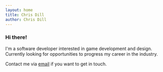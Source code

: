 ```yaml
---
layout: home
title: Chris Dill
author: Chris Dill
---
```


### Hi there!

I'm a software developer interested in game development and design. Currently looking for opportunities to progress my career in the industry.

Contact me via [email](mailto:chris.rj.dill@gmail.com) if you want to get in touch.
